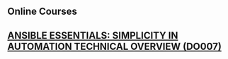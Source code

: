 ## Online Courses

## [ANSIBLE ESSENTIALS: SIMPLICITY IN AUTOMATION TECHNICAL OVERVIEW (DO007)](https://www.redhat.com/rhtapps/promo-do00)

